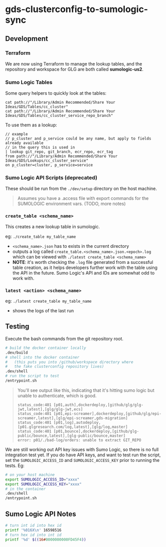 # gds-clusterconfig-to-sumologic-sync

## Development

### Terraform

We are now using Terraform to manage the lookup tables, and the repository and workspace for GLG are both called **sumologic-us2**.

### Sumo Logic Tables

Some query helpers to quickly look at the tables:

```
cat path://"/Library/Admin Recommended/Share Your Ideas/GDS/Tables/cc_cluster"
cat path://"/Library/Admin Recommended/Share Your Ideas/GDS/Tables/cc_cluster_service_repo_branch"
```

To use them as a lookup:

```
// example
// p_cluster and p_service could be any name, but apply to fields already available
// in the query this is used in
| lookup git_repo, git_branch, ecr_repo, ecr_tag
from path://"/Library/Admin Recommended/Share Your Ideas/GDS/Lookups/cc_cluster_service"
on p_cluster=cluster, p_service=service
```

### Sumo Logic API Scripts (deprecated)

These should be run from the `./dev/setup` directory on the host machine.

> Assumes you have a .access file with export commands for the SUMOLOGIC environment vars.  (TODO, more notes)

### `create_table <schema_name>`

This creates a new lookup table in sumologic. 

eg: `./create_table my_table_name`

- `<schema_name>.json` has to exists in the current directory
- outputs a log called `create_table.<schema_name>.json.<epoch>.log` which can be viewed with `./latest create_table <schema_name>`
- **NOTE**: it's worth checking the `.log` file generated from a successful table creation, as it helps developers further work with the table using the API in the future.  Sumo Logic's API and IDs are somewhat odd to work with.

### `latest <action> <schema_name>`

eg: `./latest create_table my_table_name`

- shows the logs of the last run

## Testing

Execute the bash commands from the git repository root.

```bash
# build the docker container locally
.dev/build
# shell into the docker container
#   (this puts you into /github/workspace directory where 
#   the fake clusterconfig repository lives)
.dev/shell
# run the script to test
/entrypoint.sh
```

> You'll see output like this, indicating that it's hitting sumo logic but unable to authenticate, which is good.
>
> ```
> status_code:401 [p01,auth],dockerdeploy,[github/glg/glg-jwt,latest],[glg/glg-jwt,ecs]
> status_code:401 [p01,epi-screamer],dockerdeploy,[github/glg/epi-screamer,latest],[glg/epi-screamer,gds-migration]
> status_code:401 [p01,log],autodeploy,[p01.glgresearch.com/log,latest],[glg/log,master]
> status_code:401 [p01,bounce],dockerdeploy,[github/glg-public/bounce,latest],[glg-public/bounce,master]
> error: p01/./bad-log/orders: unable to extract GIT_REPO
> ```

We are still working out API key issues with Sumo Logic, so there is no full integration test yet.  If you do have API keys, and want to test run the script, set the `SUMOLOGIC_ACCESS_ID` and `SUMOLOGIC_ACCESS_KEY` prior to running the tests.  Eg:

```bash
# on your host machine
export SUMOLOGIC_ACCESS_ID="xxxx"
export SUMOLOGIC_ACCESS_KEY="xxxx"
# in the container
.dev/shell
/entrypoint.sh
```

## Sumo Logic API Notes

```bash
# turn int id into hex id
printf '%016X\n' 16598516
# turn hex id into int id
printf '%d' $((16#0000000000FD45F4))
```

